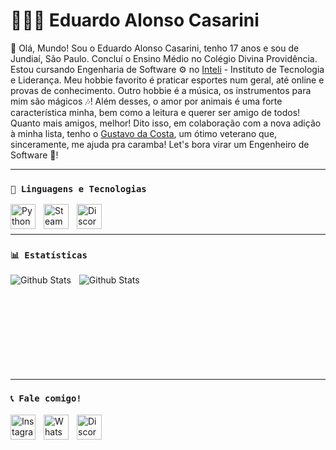 # 👩🏻‍💻 Eduardo Alonso Casarini

👋 Olá, Mundo! Sou o Eduardo Alonso Casarini, tenho 17 anos e sou de Jundiaí, São Paulo. Concluí o Ensino Médio no Colégio Divina Providência. Estou cursando Engenharia de Software ⚙️ no [Inteli](https://github.com/Inteli-College) - Instituto de Tecnologia e Liderança. Meu hobbie favorito é praticar esportes num geral, até online e provas de conhecimento. Outro hobbie é a música, os instrumentos para mim são mágicos 🎶! Além desses, o amor por animais é uma forte característica minha, bem como a leitura e querer ser amigo de todos! Quanto mais amigos, melhor! Dito isso, em colaboração com a nova adição à minha lista, tenho o [Gustavo da Costa](https://github.com/Gustavo-daCosta), um ótimo veterano que, sinceramente, me ajuda pra caramba! Let's bora virar um Engenheiro de Software 💪! 
 
---

### **`🤖 Linguagens e Tecnologias`**  

<img 
    align="left" 
    alt="Python" 
    title="Python"
    width="40px" 
    style="padding-right: 10px;" 
    src="https://cdn.jsdelivr.net/gh/devicons/devicon@latest/icons/python/python-original.svg" 
/>
<img
    align="left"
    alt="Steam"
    title="Steam"
    width="40px"
    style="padding-right: 10px;"
    src="https://www.svgrepo.com/show/452107/steam.svg"
/>
<img
    align="left"
    alt="Discord"
    title="Discord"
    width="40px"
    style="padding-right: 10px;"
    src="https://www.svgrepo.com/show/331368/discord-v2.svg"
/>

<br/>
<br/>

---

### **`📊 Estatísticas`**

<img 
    align="left" 
    alt="Github Stats" 
    heigh="200"
    style="padding-right: 10px;" 
    src="https://github-readme-stats.vercel.app/api?username=educasarini&show_icons=true&theme=dark&locale=pt-br" 
/>

<img
    align="left"
    alt="Github Stats"
    heigh="200"
    style="padding-right: 10px;"
    src="https://github-readme-stats.vercel.app/api/top-langs/?username=educasarini&layout=compact&theme=dark&locale=pt-br"
    />

<br/>
<br/>
<br/>
<br/>
<br/>
<br/>
<br/>
<br/>
<br/> 

---

### **`📞 Fale comigo!`**

[<img 
    align="left" 
    alt="Instagram" 
    title="Instagram"
    width="40px" 
    style="padding-right: 10px;" 
    src="https://www.svgrepo.com/show/452229/instagram-1.svg"
/>](https://www.instagram.com/_e.casa)
[<img 
    align="left" 
    alt="WhatsApp" 
    title="WhatsApp"
    width="40px" 
    style="padding-right: 10px;" 
    src="https://www.svgrepo.com/show/475692/whatsapp-color.svg"
/>](https://wa.me/5511943330405)
[<img 
    align="left" 
    alt="Discord" 
    title="Discord"
    width="40px" 
    style="padding-right: 10px;" 
    src="https://www.svgrepo.com/show/331368/discord-v2.svg"
/>](https://discord.gg/RnytjszJ)

